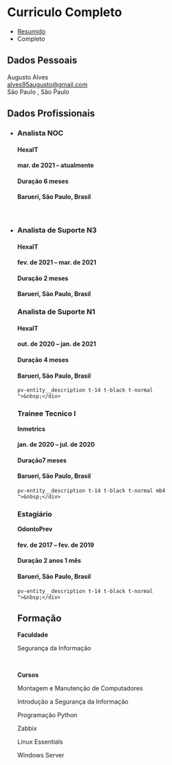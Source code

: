 <p>&nbsp;</p>
<p></p>
<h1>Curriculo Completo</h1>
<ul id="menu">
<li><a href="cv-resumido.html">Resumido</a></li>
<li class="ativo">Completo</li>
</ul>
<div class="secao">
<h2>Dados Pessoais</h2>
<div id="hcard-Augusto-Alves" class="vcard"><img /><span class="given-name">Augusto</span> <span class="family-name">Alves</span></div>
<div class="vcard"><a class="email" href="mailto:alves95augusto@gmail.com">alves95augusto@gmail.com</a>
<div class="adr"><span class="locality">S&atilde;o Paulo</span> , <span class="region">S&atilde;o Paulo</span></div>
</div>
</div>
<div class="secao">
<h2>Dados Profissionais</h2>
<ul class="pv-entity__position-group mt2">
<li class="pv-entity__position-group-role-item">
<div id="ember435" class="ember-view">
<div class="pv-entity__role-details">
<div class="display-flex justify-space-between full-width">
<div class="pv-entity__role-container">
<div class="pv-entity__role-details-container
          pv-entity__role-details-container--timeline
          pv-entity__role-details-container--bottom-margin">
<div class="pv-entity__summary-info-v2 pv-entity__summary-info--background-section pv-entity__summary-info-margin-top
            mb2">
<h3 class="t-14 t-black t-bold">Analista NOC</h3>
<h4 class="t-14 t-black t-normal">HexaIT</h4>
<div class="display-flex">
<h4 class="pv-entity__date-range t-14 t-black--light t-normal">mar. de 2021 &ndash; atualmente</h4>
<h4 class="t-14 t-black--light t-normal"><span class="visually-hidden">Dura&ccedil;&atilde;o </span><span class="pv-entity__bullet-item-v2">6 meses</span></h4>
</div>
<h4 class="pv-entity__location t-14 t-black--light t-normal block">Barueri, S&atilde;o Paulo, Brasil</h4>
</div>
<div id="ember436" class="pv-entity__extra-details t-14 t-black--light ember-view">
<div class="inline-show-more-text
    
    
    
    pv-entity__description t-14 t-black t-normal
    ">Gerenciamento de lives;<br />Defini&ccedil;&atilde;o de pol&iacute;ticas de Seguran&ccedil;a;<br />Monitoramento dos ambientes (NOC 24x7);<br />Registro das solicita&ccedil;&otilde;es de servi&ccedil;o;<br />Triagem e tratamento dos chamados;<br />Suporte &agrave;s d&uacute;vidas dos colaboradores;<br />Suporte para resolu&ccedil;&atilde;o de incidentes;<br />An&aacute;lise e pesquisa dos problemas;<br />An&aacute;lise peri&oacute;dica dos servi&ccedil;os de infraestrutura de TI;<br />Sustenta&ccedil;&atilde;o infraestrutura de TI;<br />Confec&ccedil;&atilde;o de documentos (Documenta&ccedil;&atilde;o de processos);<br />Monitoramento proativo (Zabbix, PRTG);<br />Analise e troubleshooting em roteadores alocados no cliente (Unifi);<br />Atendimento ao cliente (telef&ocirc;nico e via e-mail);<br />Gerar relat&oacute;rios de disponibilidade (VPABX);<br />Monitoramento de Infraestrutura;<br />Monitoramento de Link.</div>
</div>
</div>
</div>
<div class="pv-entity__actions">&nbsp;</div>
</div>
</div>
</div>
</li>
<li class="pv-entity__position-group-role-item">
<div id="ember438" class="ember-view">
<div class="pv-entity__role-details">
<div class="display-flex justify-space-between full-width">
<div class="pv-entity__role-container">
<div class="pv-entity__role-details-container
          pv-entity__role-details-container--timeline
          pv-entity__role-details-container--bottom-margin">
<div class="pv-entity__summary-info-v2 pv-entity__summary-info--background-section pv-entity__summary-info-margin-top
            mb2">
<h3 class="t-14 t-black t-bold">Analista de Suporte N3</h3>
<h4 class="t-14 t-black t-normal">HexaIT</h4>
<div class="display-flex">
<h4 class="pv-entity__date-range t-14 t-black--light t-normal">fev. de 2021 &ndash; mar. de 2021</h4>
<h4 class="t-14 t-black--light t-normal"><span class="visually-hidden">Dura&ccedil;&atilde;o </span><span class="pv-entity__bullet-item-v2">2 meses</span></h4>
</div>
<h4 class="pv-entity__location t-14 t-black--light t-normal block">Barueri, S&atilde;o Paulo, Brasil</h4>
</div>
<div id="ember439" class="pv-entity__extra-details t-14 t-black--light ember-view">
<div class="inline-show-more-text
    inline-show-more-text--is-collapsed
    
    
    pv-entity__description t-14 t-black t-normal
    ">Abertura de chamados n&iacute;vel 1, 2 e 3;<br />Acompanhamento de Demandas internas/externas;<br />Atendimento ao cliente;<br />Centraliza&ccedil;&atilde;o de projetos.</div>
</div>
</div>
</div>
</div>
</div>
</div>
</li>
<li class="pv-entity__position-group-role-item">
<div id="ember441" class="ember-view">
<div class="pv-entity__role-details">
<div class="display-flex justify-space-between full-width">
<div class="pv-entity__role-container">
<div class="pv-entity__role-details-container
          
          ">
<div class="pv-entity__summary-info-v2 pv-entity__summary-info--background-section pv-entity__summary-info-margin-top
            mb2">
          
          
<h3 class="t-14 t-black t-bold">Analista de Suporte N1</h3>
<h4 class="t-14 t-black t-normal">HexaIT</h4>
<div class="display-flex">
<h4 class="pv-entity__date-range t-14 t-black--light t-normal">out. de 2020 &ndash; jan. de 2021</h4>
<h4 class="t-14 t-black--light t-normal"><span class="visually-hidden">Dura&ccedil;&atilde;o </span><span class="pv-entity__bullet-item-v2">4 meses</span></h4>
</div>
<h4 class="pv-entity__location t-14 t-black--light t-normal block">Barueri, S&atilde;o Paulo, Brasil</h4>
</div>
<div id="ember442" class="pv-entity__extra-details t-14 t-black--light ember-view">
<div class="inline-show-more-text
    inline-show-more-text--is-collapsed
    
    
    pv-entity__description t-14 t-black t-normal
    ">Abertura de chamados n&iacute;vel 1, 2;<br />Acompanhamento de Demandas internas/externas;<br />Atendimento ao cliente;<br />Auxilio em projetos.</div>
<div class="inline-show-more-text
    inline-show-more-text--is-collapsed
    
    
    pv-entity__description t-14 t-black t-normal
    ">&nbsp;</div>
<div class="inline-show-more-text
    inline-show-more-text--is-collapsed
    
    
    pv-entity__description t-14 t-black t-normal
    ">----------------------------------------------------------------------------------------</div>
</div>
</div>
</div>
</div>
</div>
</div>
</li>
<li class="pv-entity__position-group-role-item">
<div id="ember435" class="ember-view">
<div class="pv-entity__role-details">
<div class="display-flex justify-space-between full-width">
<div class="pv-entity__role-container">
<div class="pv-entity__role-details-container
          pv-entity__role-details-container--timeline
          pv-entity__role-details-container--bottom-margin">
<div class="pv-entity__summary-info-v2 pv-entity__summary-info--background-section pv-entity__summary-info-margin-top
            mb2">
<div class="pv-entity__summary-info pv-entity__summary-info--background-section
    mb2">
<h3 class="t-16 t-black t-bold">Trainee Tecnico I</h3>
<p class="visually-hidden"><strong>Inmetrics</strong></p>
<div class="display-flex">
<h4 class="pv-entity__date-range t-14 t-black--light t-normal">jan. de 2020 &ndash; jul. de 2020</h4>
<h4 class="t-14 t-black--light t-normal"><span class="visually-hidden">Dura&ccedil;&atilde;o</span><span class="pv-entity__bullet-item-v2">7 meses</span></h4>
</div>
<h4 class="pv-entity__location t-14 t-black--light t-normal block">Barueri, S&atilde;o Paulo, Brasil</h4>
</div>
<div id="ember450" class="pv-entity__extra-details t-14 t-black--light ember-view">
<div class="inline-show-more-text
    
    
    
    pv-entity__description t-14 t-black t-normal mb4
    ">Campanha de conscientiza&ccedil;&atilde;o;<br />Atendimento a clientes;<br />Execu&ccedil;&atilde;o/apresenta&ccedil;&atilde;o de pentests internos/externos;<br />Trabalho em conjunto para elabora&ccedil;&atilde;o de matriz SOD;<br />Auxilio em demandas de projetos.</div>
<div class="inline-show-more-text
    
    
    
    pv-entity__description t-14 t-black t-normal mb4
    ">&nbsp;</div>
<div class="inline-show-more-text
    
    
    
    pv-entity__description t-14 t-black t-normal mb4
    ">----------------------------------------------------------------------------------------</div>
</div>
</div>
</div>
</div>
</div>
</div>
</div>
</li>
<li class="pv-entity__position-group-role-item">
<div id="ember435" class="ember-view">
<div class="pv-entity__role-details">
<div class="display-flex justify-space-between full-width">
<div class="pv-entity__role-container">
<div class="pv-entity__role-details-container
          pv-entity__role-details-container--timeline
          pv-entity__role-details-container--bottom-margin">
<div class="pv-entity__summary-info-v2 pv-entity__summary-info--background-section pv-entity__summary-info-margin-top
            mb2">
<div class="pv-entity__summary-info pv-entity__summary-info--background-section
    mb2">
<div class="pv-entity__summary-info pv-entity__summary-info--background-section
    mb2">
<h3 class="t-16 t-black t-bold">Estagi&aacute;rio</h3>
<p class="visually-hidden"><strong>OdontoPrev</strong></p>
<div class="display-flex">
<h4 class="pv-entity__date-range t-14 t-black--light t-normal">fev. de 2017 &ndash; fev. de 2019</h4>
<h4 class="t-14 t-black--light t-normal"><span class="visually-hidden">Dura&ccedil;&atilde;o </span><span class="pv-entity__bullet-item-v2">2 anos 1 m&ecirc;s</span></h4>
</div>
<div class="pv-entity__summary-info pv-entity__summary-info--background-section
    mb2">
<h4 class="pv-entity__location t-14 t-black--light t-normal block">Barueri, S&atilde;o Paulo, Brasil</h4>
</div>
<div id="ember450" class="pv-entity__extra-details t-14 t-black--light ember-view">
<div class="inline-show-more-text
    
    
    
    pv-entity__description t-14 t-black t-normal mb4
    ">Campanha de conscientiza&ccedil;&atilde;o;</div>
</div>
</div>
<div id="ember459" class="pv-entity__extra-details t-14 t-black--light ember-view">
<div class="inline-show-more-text
    
    
    
    pv-entity__description t-14 t-black t-normal
    ">Gerenciamento/execu&ccedil;&atilde;o de chamados/RDM;<br />Publica&ccedil;&otilde;es internas/externas;<br />Gerenciamento de backup/restore;<br />Gerenciamento de endere&ccedil;os IP no IPAM/Firewall;<br />Gerenciamento de licen&ccedil;as de software;<br />Gerenciamento de contas/grupos no AD;<br />Gerenciamento de regras de proxy/firewall.</div>
<div class="inline-show-more-text
    
    
    
    pv-entity__description t-14 t-black t-normal
    ">&nbsp;</div>
<div class="inline-show-more-text
    
    
    
    pv-entity__description t-14 t-black t-normal
    ">----------------------------------------------------------------------------------------</div>
</div>
</div>
</div>
</div>
</div>
</div>
</div>
</div>
</li>
</ul>
</div>
<div class="secao">
<h2>Forma&ccedil;&atilde;o</h2>
<p><strong>Faculdade&nbsp;</strong></p>
<p>Seguran&ccedil;a da Informa&ccedil;&atilde;o</p>
<p>&nbsp;</p>
<p><strong>Cursos</strong></p>
<p>Montagem e Manuten&ccedil;&atilde;o de Computadores</p>
<p>Introdu&ccedil;&atilde;o a Seguran&ccedil;a da Informa&ccedil;&atilde;o</p>
<p>Programa&ccedil;&atilde;o Python</p>
<p>Zabbix</p>
<p>Linux Essentials</p>
<p>Windows Server</p>
</div>
<div id="footnote">&nbsp;</div>
